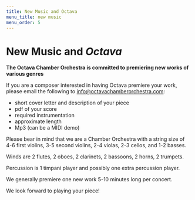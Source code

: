 ```yaml
---
title: New Music and Octava
menu_title: new music
menu_order: 5
---
```

# New Music and <em class="big">Octava</em>
<strong class="gist">The Octava Chamber Orchestra is committed to premiering new works of various genres</strong>

If you are a composer interested in having Octava premiere your work, please email the following to [info@octavachamberorchestra.com](info@octavachamberorchestra.com):

- short cover letter and description of your piece
- pdf of your score
- required instrumentation
- approximate length
- Mp3 (can be a MIDI demo)

Please bear in mind that we are a Chamber Orchestra with a string size of 4-6 first violins, 3-5 second violins, 2-4 violas, 2-3 cellos, and 1-2 basses.

Winds are 2 flutes, 2 oboes, 2 clarinets, 2 bassoons, 2 horns, 2 trumpets.

Percussion is 1 timpani player and possibly one extra percussion player.

We generally premiere one new work 5-10 minutes long per concert.

We look forward to playing your piece!
